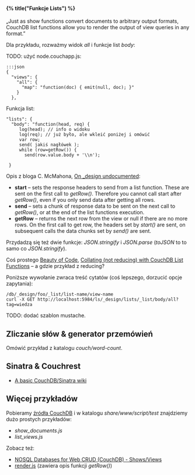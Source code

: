 #### {% title("Funkcje Lists") %}

„Just as show functions convert documents to arbitrary output formats,
CouchDB list functions allow you to render the output of view queries
in any format.”

Dla przykładu, rozważmy widok *all* i funkcje list *body*:


TODO: użyć node.couchapp.js:

    :::json
    {
      "views": {
        "all": {
          "map": "function(doc) { emit(null, doc); }"
        }
      },

Funkcja list:

    "lists": {
      "body": "function(head, req) {
         log(head); // info o widoku
         log(req); // już było, ale wkleić poniżej i omówić
         var row;
         send( jakiś nagłówek );
         while (row=getRow()) {
           send(row.value.body + '\\n');

     }

Opis z bloga C. McMahona, [On _design undocumented](http://caolanmcmahon.com/posts/on__designs_undocumented):

* **start** – sets the response headers to send from a list
  function. These are sent on the first call to *getRow()*. Therefore
  you cannot call start after *getRow()*, even if you only send data
  after getting all rows.
* **send** – sets a chunk of response data to be sent on the next call
  to *getRow()*, or at the end of the list functions execution.
* **getRow** – returns the next row from the view or null if there are
  no more rows. On the first call to get row, the headers set by
  *start()* are sent, on subsequent calls the data chunks set by *send()*
  are sent.

Przydadzą się też dwie funkcje: *JSON.stringify* i *JSON.parse*
(*toJSON* to to samo co *JSON.stringify*).


Coś prostego [Beauty of Code](http://beauty-of-code.de/2010/07/complex-joins-in-couchdb/),
[Collating (not reducing) with CouchDB List Functions](http://japhr.blogspot.com/2010/02/collating-not-reducing-with-couchdb.html)
– a gdzie przykład z reducing?

Poniższe wywołanie zwraca treść cytatów (coś lepszego, dorzucić opcje zapytania):

    /db/_design/foo/_list/list-name/view-name
    curl -X GET http://localhost:5984/ls/_design/lists/_list/body/all?tag=wiedza

TODO: dodać szablon mustache.



## Zliczanie słów & generator przemówień

Omówić przykład z katalogu *couch/word-count*.


## Sinatra & Couchrest

* [A basic CouchDB/Sinatra wiki](http://github.com/benatkin/weaky)


## Więcej przykładów

Pobieramy [źródła CouchDB](http://couchdb.apache.org/community/code.html)
i w katalogu *share/www/script/test* znajdziemy dużo prostych przykładów:

* *show_documents.js*
* *list_views.js*

Zobacz też:

* [NOSQL Databases for Web CRUD (CouchDB) - Shows/Views](http://java.dzone.com/articles/nosql-databases-web-crud)
* [render.js](http://svn.apache.org/viewvc/couchdb/trunk/share/server/render.js?view=markup)
  (zawiera opis funkcji *getRow()*)
